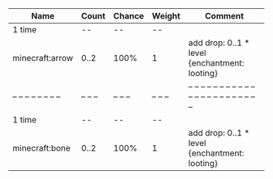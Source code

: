 | Name            | Count | Chance | Weight | Comment                                       |
| --------------- | ----- | ------ | ------ | --------------------------------------------- |
| 1 time          |    -- |     -- |     -- |                                               |
| minecraft:arrow |  0..2 |   100% |      1 | add drop: 0..1 * level {enchantment: looting} |
| – – – – – – – – | – – – | – – –  | – – –  | – – – – – – – – – – – – – – – – – – – – – – – |
| 1 time          |    -- |     -- |     -- |                                               |
| minecraft:bone  |  0..2 |   100% |      1 | add drop: 0..1 * level {enchantment: looting} |